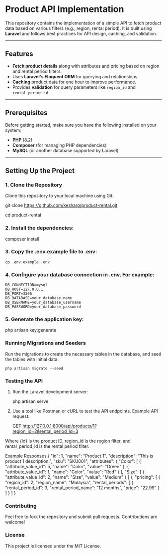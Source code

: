 # Product API Implementation

This repository contains the implementation of a simple API to fetch product data based on various filters (e.g., region, rental period). It is built using **Laravel** and follows best practices for API design, caching, and validation.

---

## Features

- **Fetch product details** along with attributes and pricing based on region and rental period filters.
- Uses **Laravel's Eloquent ORM** for querying and relationships.
- **Caching** product data for one hour to improve performance.
- Provides **validation** for query parameters like `region_id` and `rental_period_id`.

---

## Prerequisites

Before getting started, make sure you have the following installed on your system:

- **PHP** (8.2)
- **Composer** (for managing PHP dependencies)
- **MySQL** (or another database supported by Laravel)

---

## Setting Up the Project

### 1. Clone the Repository

Clone this repository to your local machine using Git:


git clone https://github.com/kesharg/product-rental.git

cd product-rental


### 2. Install the dependencies:
   
   composer install

### 3. Copy the .env.example file to .env:

    cp .env.example .env

### 4. Configure your database connection in .env. For example:

    DB_CONNECTION=mysql
    DB_HOST=127.0.0.1
    DB_PORT=3306
    DB_DATABASE=your_database_name
    DB_USERNAME=your_database_username
    DB_PASSWORD=your_database_password

### 5. Generate the application key:

   php artisan key:generate

### Running Migrations and Seeders

Run the migrations to create the necessary tables in the database, and seed the tables with initial data:

    php artisan migrate --seed

### Testing the API
1. Run the Laravel development server:

    php artisan serve

2. Use a tool like Postman or cURL to test the API endpoints. Example API request:

    GET http://127.0.0.1:8000/api/products/1?region_id=2&rental_period_id=3

Where {id} is the product ID, region_id is the region filter, and rental_period_id is the rental period filter.

Example Responses
    {
    "id": 1,
    "name": "Product 1",
    "description": "This is product 1 description.",
    "sku": "SKU001",
    "attributes": {
        "Color": [
            {
                "attribute_value_id": 5,
                "name": "Color",
                "value": "Green"
            },
            {
                "attribute_value_id": 1,
                "name": "Color",
                "value": "Red"
            }
        ],
        "Size": [
            {
                "attribute_value_id": 2,
                "name": "Size",
                "value": "Medium"
            }
        ]
    },
    "pricing": [
        {
            "region_id": 2,
            "region_name": "Malaysia",
            "rental_periods": [
                {
                    "rental_period_id": 3,
                    "rental_period_name": "12 months",
                    "price": "22.99"
                }
            ]
        }
    ]
}


### Contributing

Feel free to fork the repository and submit pull requests. Contributions are welcome!

### License

This project is licensed under the MIT License.

